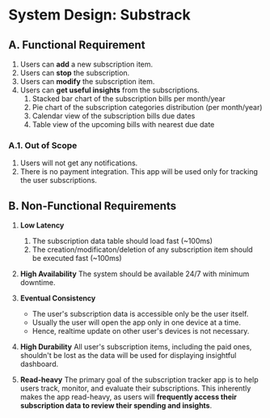 # System Design: Substrack

## A. Functional Requirement
1. Users can **add** a new subscription item.
2. Users can **stop** the subscription.
3. Users can **modify** the subscription item.
4. Users can **get useful insights** from the subscriptions.
   1. Stacked bar chart of the subscription bills per month/year
   2. Pie chart of the subscription categories distribution (per month/year)
   3. Calendar view of the subscription bills due dates
   4. Table view of the upcoming bills with nearest due date

### A.1. Out of Scope
1. Users will not get any notifications.
2. There is no payment integration. This app will be used only for tracking the user subscriptions.

## B. Non-Functional Requirements
1. **Low Latency**
   1. The subscription data table should load fast (~100ms)
   2. The creation/modificaton/deletion of any subscription item should be executed fast (~100ms)

2. **High Availability**
The system should be available 24/7 with minimum downtime.

3. **Eventual Consistency**
   - The user's subscription data is accessible only be the user itself.
   - Usually the user will open the app only in one device at a time.
   - Hence, realtime update on other user's devices is not necessary.

4. **High Durability**
All user's subscription items, including the paid ones, shouldn't be lost as the data will be used for displaying insightful dashboard.

5. **Read-heavy**
The primary goal of the subscription tracker app is to help users track, monitor, and evaluate their subscriptions. This inherently makes the app read-heavy, as users will **frequently access their subscription data to review their spending and insights**.